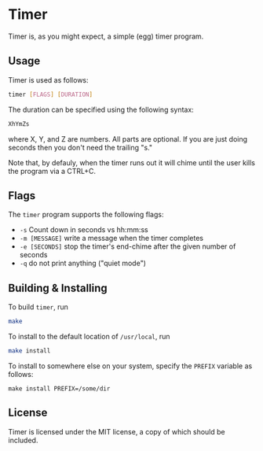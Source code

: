 # Timer

Timer is, as you might expect, a simple (egg) timer program.

## Usage

Timer is used as follows:

```sh
timer [FLAGS] [DURATION]
```

The duration can be specified using the following syntax:

```txt
XhYmZs
```

where X, Y, and Z are numbers. All parts are optional. If you are just doing
seconds then you don't need the trailing "s."

Note that, by defauly, when the timer runs out it will chime until the user
kills the program via a CTRL+C.

## Flags

The `timer` program supports the following flags:

* `-s` Count down in seconds vs hh:mm:ss
* `-m [MESSAGE]` write a message when the timer completes
* `-e [SECONDS]` stop the timer's end-chime after the given number of seconds
* `-q` do not print anything ("quiet mode")

## Building & Installing

To build `timer`, run

```sh
make
```

To install to the default location of `/usr/local`, run

```sh
make install
```

To install to somewhere else on your system, specify the `PREFIX` variable as
follows:

```
make install PREFIX=/some/dir
```

## License

Timer is licensed under the MIT license, a copy of which should be included.

